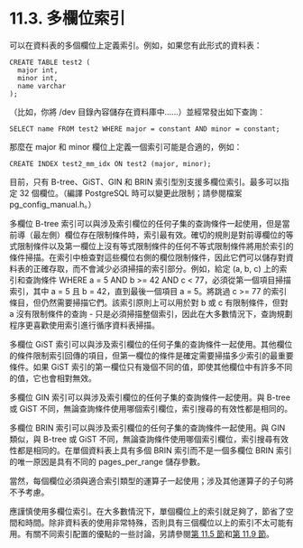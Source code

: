 # 11.3. 多欄位索引

可以在資料表的多個欄位上定義索引。例如，如果您有此形式的資料表：

```text
CREATE TABLE test2 (
  major int,
  minor int,
  name varchar
);
```

（比如，你將 /dev 目錄內容儲存在資料庫中......）並經常發出如下查詢：

```text
SELECT name FROM test2 WHERE major = constant AND minor = constant;
```

那麼在 major 和 minor 欄位上定義一個索引可能是合適的，例如：

```text
CREATE INDEX test2_mm_idx ON test2 (major, minor);
```

目前，只有 B-tree、GiST、GIN 和 BRIN 索引型別支援多欄位索引。最多可以指定 32 個欄位。（編譯 PostgreSQL 時可以變更此限制；請參閱檔案 pg\_config\_manual.h。）

多欄位 B-tree 索引可以與涉及索引欄位的任何子集的查詢條件一起使用，但是當前導（最左側）欄位存在限制條件時，索引最有效。確切的規則是對前導欄位的等式限制條件以及第一欄位上沒有等式限制條件的任何不等式限制條件將用於索引的條件掃描。在索引中檢查對這些欄位右側的欄位限制條件，因此它們可以儲存對資料表的正確存取，而不會減少必須掃描的索引部分。例如，給定 \(a, b, c\) 上的索引和查詢條件 WHERE a = 5 AND b &gt;= 42 AND c &lt; 77，必須從第一個項目掃描索引，其中 a = 5 且 b = 42，直到最後一個項目 a = 5。將跳過 c &gt;= 77 的索引條目，但仍然需要掃描它們。該索引原則上可以用於對 b 或 c 有限制條件，但對 a 沒有限制條件的查詢 - 只是必須掃描整個索引，因此在大多數情況下，查詢規劃程序更喜歡使用索引進行循序資料表掃描。

多欄位 GiST 索引可以與涉及索引欄位的任何子集的查詢條件一起使用。其他欄位的條件限制索引回傳的項目，但第一欄位的條件是確定需要掃描多少索引的最重要條件。如果 GiST 索引的第一欄位只有幾個不同的值，即使其他欄位中有許多不同的值，它也會相對無效。

多欄位 GIN 索引可以與涉及索引欄位的任何子集的查詢條件一起使用。與 B-tree 或 GiST 不同，無論查詢條件使用哪個索引欄位，索引搜尋的有效性都是相同的。

多欄位 BRIN 索引可以與涉及索引欄位的任何子集的查詢條件一起使用。與 GIN 類似，與 B-tree 或 GiST 不同，無論查詢條件使用哪個索引欄位，索引搜尋有效性都是相同的。在單個資料表上具有多個 BRIN 索引而不是一個多欄位 BRIN 索引的唯一原因是具有不同的 pages\_per\_range 儲存參數。

當然，每個欄位必須與適合索引類型的運算子一起使用；涉及其他運算子的子句將不予考慮。

應謹慎使用多欄位索引。在大多數情況下，單個欄位上的索引就足夠了，節省了空間和時間。除非資料表的使用非常特殊，否則具有三個欄位以上的索引不太可能有用。有關不同索引配置的優點的一些討論，另請參閱[第 11.5 節](combining-multiple-indexes.md)和[第 11.9 節](index-only-scans-and-covering-indexes.md)。

